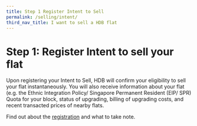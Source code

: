 ```yaml
---
title: Step 1 Register Intent to Sell
permalink: /selling/intent/
third_nav_title: I want to sell a HDB flat
---
```


# Step 1: Register Intent to sell your flat

Upon registering your Intent to Sell, HDB will confirm your eligibility to sell your flat instantaneously. You will also receive information about your flat (e.g. the Ethnic Integration Policy/ Singapore Permanent Resident (EIP/ SPR) Quota for your block, status of upgrading, billing of upgrading costs, and recent transacted prices of nearby flats.

Find out about the [registration](https://www.hdb.gov.sg/cs/infoweb/residential/selling-a-flat/procedures/register-intent-to-sell) and what to take note.

